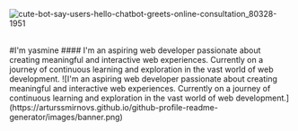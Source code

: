 
![cute-bot-say-users-hello-chatbot-greets-online-consultation_80328-1951](https://github.com/yasminefatih/yasminefatih/assets/130675792/41de1494-e34c-4b41-819b-f35c4eabefbe)

<br />
#I'm yasmine
#### I'm an aspiring web developer passionate about creating meaningful and interactive web experiences. Currently on a journey of continuous learning and exploration in the vast world of web development.
![I'm an aspiring web developer passionate about creating meaningful and interactive web experiences. Currently on a journey of continuous learning and exploration in the vast world of web development.](https://arturssmirnovs.github.io/github-profile-readme-generator/images/banner.png)
 





<!--
**yasminefatih/yasminefatih** is a ✨ _special_ ✨ repository because its `README.md` (this file) appears on your GitHub profile.

Here are some ideas to get you started:

- 🔭 I’m currently working on ...
- 🌱 I’m currently learning ...
- 👯 I’m looking to collaborate on ...
- 🤔 I’m looking for help with ...
- 💬 Ask me about ...
- 📫 How to reach me: ...
- 😄 Pronouns: ...
- ⚡ Fun fact: ...
-->
